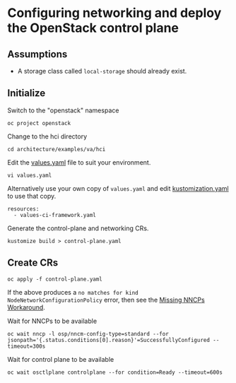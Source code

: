 # Configuring networking and deploy the OpenStack control plane

## Assumptions

- A storage class called `local-storage` should already exist.

## Initialize

Switch to the "openstack" namespace
```
oc project openstack
```
Change to the hci directory
```
cd architecture/examples/va/hci
```
Edit the [values.yaml](values.yaml) file to suit your environment.
```
vi values.yaml
```
Alternatively use your own copy of `values.yaml` and edit 
[kustomization.yaml](kustomization.yaml) to use that copy.
```
resources:
  - values-ci-framework.yaml
```

Generate the control-plane and networking CRs.
```
kustomize build > control-plane.yaml
```

## Create CRs
```
oc apply -f control-plane.yaml
```
If the above produces a `no matches for kind
NodeNetworkConfigurationPolicy` error, then see the
[Missing NNCPs Workaround](../../docs/wa/missing_nncp.md).

Wait for NNCPs to be available
```
oc wait nncp -l osp/nncm-config-type=standard --for jsonpath='{.status.conditions[0].reason}'=SuccessfullyConfigured --timeout=300s
```

Wait for control plane to be available
```
oc wait osctlplane controlplane --for condition=Ready --timeout=600s
```
